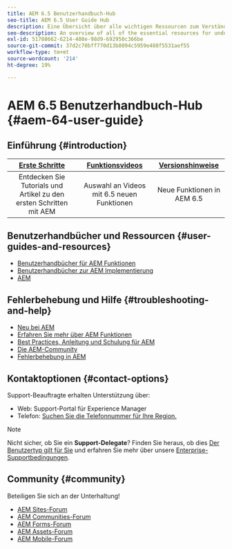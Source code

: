 ```yaml
---
title: AEM 6.5 Benutzerhandbuch-Hub
seo-title: AEM 6.5 User Guide Hub
description: Eine Übersicht über alle wichtigen Ressourcen zum Verständnis, Installieren, Verwalten und Verwenden von AEM 6.5
seo-description: An overview of all of the essential resources for understanding, installing, managing, and using AEM 6.5
exl-id: 51788662-6214-408e-98d9-692950c366be
source-git-commit: 37d2c70bff770d13b8094c5959e488f5531aef55
workflow-type: tm+mt
source-wordcount: '214'
ht-degree: 19%

---
```


# AEM 6.5 Benutzerhandbuch-Hub {#aem-64-user-guide}

## Einführung    {#introduction}

| [Erste Schritte](https://helpx.adobe.com/de/experience-manager/get-started.html) | [Funktionsvideos](https://helpx.adobe.com/de/experience-manager/kt/index/aem-6-5-videos.html) | [Versionshinweise](https://helpx.adobe.com/de/experience-manager/6-5/release-notes.html) |
|:-:|:-:|:-:|
| Entdecken Sie Tutorials und Artikel zu den ersten Schritten mit AEM | Auswahl an Videos mit 6.5 neuen Funktionen | Neue Funktionen in AEM 6.5 |

## Benutzerhandbücher und Ressourcen {#user-guides-and-resources}

* [Benutzerhandbücher für AEM Funktionen](capabilities.md)
* [Benutzerhandbücher zur AEM Implementierung](implementation.md)
* [AEM](resources.md)

## Fehlerbehebung und Hilfe {#troubleshooting-and-help}

* [Neu bei AEM](new.md)
* [Erfahren Sie mehr über AEM Funktionen](learn.md)
* [Best Practices, Anleitung und Schulung für AEM](best-practice.md)
* [Die AEM-Community](community.md)
* [Fehlerbehebung in AEM](troubleshooting.md)

## Kontaktoptionen {#contact-options}

Support-Beauftragte erhalten Unterstützung über:

* Web: Support-Portal für Experience Manager
* Telefon: [Suchen Sie die Telefonnummer für Ihre Region.](https://helpx.adobe.com/contact/dma-external/DMACustomeCareRegionalPhoneNumbers.html)

>[!NOTE]
>
>Nicht sicher, ob Sie ein **Support-Delegate**? Finden Sie heraus, ob dies [Der Benutzertyp gilt für Sie](https://helpx.adobe.com/experience-cloud/supported-users.html) und erfahren Sie mehr über unsere [Enterprise-Supportbedingungen](https://helpx.adobe.com/support/programs/enterprise-support-terms.html).

## Community {#community}

Beteiligen Sie sich an der Unterhaltung!

* [AEM Sites-Forum](https://help-forums.adobe.com/content/adobeforums/en/experience-manager-forum/adobe-experience-manager.html)
* [AEM Communities-Forum](https://help-forums.adobe.com/content/adobeforums/en/experience-manager-forum/aem-communities.html)
* [AEM Forms-Forum](https://help-forums.adobe.com/content/adobeforums/en/experience-manager-forum/aem-forms.html)
* [AEM Assets-Forum](https://help-forums.adobe.com/content/adobeforums/en/experience-manager-forum/aem-assets.html)
* [AEM Mobile-Forum](https://forums.adobe.com/community/experiencemanagermobile)
